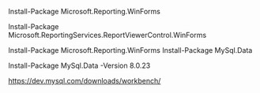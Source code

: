 Install-Package Microsoft.Reporting.WinForms

Install-Package Microsoft.ReportingServices.ReportViewerControl.WinForms

Install-Package Microsoft.Reporting.WinForms
Install-Package MySql.Data

Install-Package MySql.Data -Version 8.0.23

https://dev.mysql.com/downloads/workbench/





